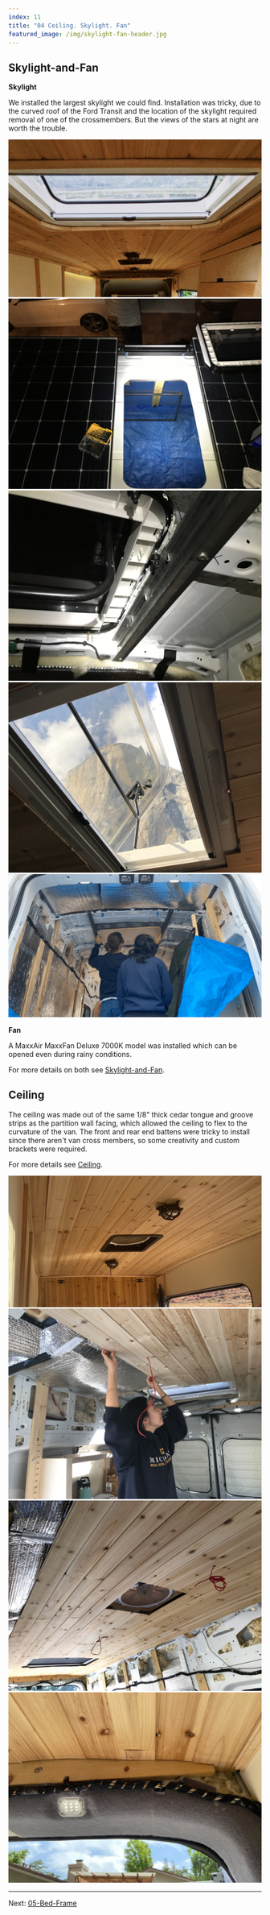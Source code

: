 ```yaml
---
index: 11
title: "04 Ceiling. Skylight. Fan"
featured_image: /img/skylight-fan-header.jpg
---
```

## Skylight-and-Fan

**Skylight**

We installed the largest skylight we could find. Installation was tricky, due to the curved roof of the Ford Transit and the location of the skylight required removal of one of the crossmembers. But the views of the stars at night are worth the trouble.

<div class='gallery' data-columns='3'>
	<img src="/img/skylight-fan-header.jpg">
	<img src="/img/skylight-1.jpeg">
	<img src="/img/skylight-2.jpeg">
	<img src="/img/skylight-capitan-cropped.jpg">
	<img src="/img/skylight-4.png">
</div>


**Fan**

A MaxxAir MaxxFan Deluxe 7000K model was installed which can be opened even during rainy conditions.

For more details on both see [Skylight-and-Fan](Skylight%20and%20Fan).

## Ceiling 

The ceiling was made out of the same 1/8" thick cedar tongue and groove strips as the partition wall facing, which allowed the ceiling to flex to the curvature of the van. The front and rear end battens were tricky to install since there aren't van cross members, so some creativity and custom brackets were required.

For more details see [Ceiling](Ceiling).

<div class='gallery' data-columns='3'>
	<img src="/img/ceiling-header.jpg">
	<img src="/img/ceiling-1.jpeg">
	<img src="/img/ceiling-2.jpeg">
	<img src="/img/ceiling-3.jpg">
</div>

---

Next: [05-Bed-Frame](05-Bed-Frame)